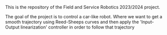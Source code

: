 This is the repository of the Field and Service Robotics 2023/2024 project.

The goal of the project is to control a car-like robot.
Where we want to get a smooth trajectory using Reed-Sheeps curves and then apply the 'Input-Output linearization' controller in order to follow that trajectory
